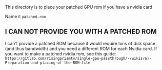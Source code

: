 This directory is to place your patched GPU rom if you have a nvidia card

Name it `patched.rom`

## I CAN NOT PROVIDE YOU WITH A PATCHED ROM
I can't provide a patched ROM because it would require tons of disk space (and thus bandwidth) and you need a different ROM for each Nvidia card.
If you want to make a patched nvidia rom, see this guide: `https://gitlab.com/risingprismtv/single-gpu-passthrough/-/wikis/6)-Preparation-and-placing-of-the-ROM-file`
